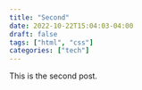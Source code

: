 ```yaml
---
title: "Second"
date: 2022-10-22T15:04:03-04:00
draft: false
tags: ["html", "css"]
categories: ["tech"]
---
```


This is the second post.
